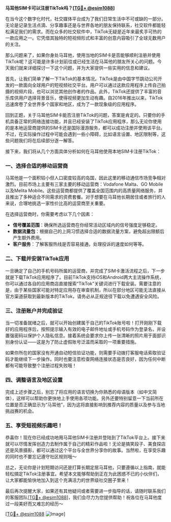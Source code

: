 **马耳他SIM卡可以注册TikTok吗？[[TG💪+ @esim1088](https://t.me/s/esim1088)]**

在当今这个数字化时代，社交媒体平台成为了我们日常生活中不可或缺的一部分。无论是记录生活点滴、分享趣事还是与世界各地的朋友保持联系，社交软件都能轻松满足我们的需求。而在众多的社交软件中，TikTok无疑是近年来最炙手可热的一款应用之一。它凭借其独特的短视频形式和丰富的创意内容吸引了全球无数用户的关注。

那么问题来了，如果你身处马耳他，使用当地的SIM卡是否能够顺利注册并使用TikTok呢？这可能是许多计划前往或已经生活在马耳他的朋友所关心的问题。今天我们就来详细探讨一下这个问题，并为大家提供一些实用的信息和建议。

首先，让我们简单了解一下TikTok的基本情况。TikTok是由中国字节跳动公司开发的一款面向全球用户的短视频社交平台。用户可以通过这款应用程序上传自己拍摄的视频片段，也可以浏览其他创作者的作品。此外，TikTok还提供了丰富的音乐库供用户选择背景音乐，使得视频更加生动有趣。自2016年推出以来，TikTok迅速席卷了全世界多个国家和地区，成为了一款现象级的应用程序。

回到正题，关于马耳他SIM卡能否注册TikTok的问题，答案是肯定的。只要你的手机具备正常的网络连接功能，并且已经安装了TikTok应用程序，那么无论你使用的是本地运营商提供的SIM卡还是国际漫游服务，都可以成功注册并使用该平台。不过，在实际操作过程中可能会遇到一些小障碍，比如语言设置、地区限制等，这些问题我们将在后续部分逐一解答。

接下来，我们将从几个方面具体分析如何在马耳他使用本地SIM卡注册TikTok：

### 一、选择合适的移动运营商

马耳他是一个面积较小但人口密度较高的岛国，因此这里的移动通信市场竞争相对激烈。目前市场上主要有三家主要的移动运营商：Vodafone Malta、GO Mobile以及Melita Mobile。这些运营商都提供了覆盖全国范围内的高质量网络服务，并且推出了多种适合不同需求的资费套餐。对于想要在马耳他长期居住或者旅行的人来说，合理地挑选一家性价比高的运营商至关重要。

在选择运营商时，你需要考虑以下几个因素：
- **信号覆盖范围**：确保所选运营商在你经常活动区域内的信号强度足够稳定。
- **数据流量包**：根据自己的上网习惯选择合适的数据流量方案，避免超出限额后产生额外费用。
- **客户服务**：了解客服热线是否容易接通，处理投诉的速度如何等等。

### 二、下载并安装TikTok应用

一旦确定了自己的手机号码所属的运营商，并完成了SIM卡激活流程之后，下一步就是下载TikTok应用程序了。目前TikTok支持iOS和Android两大主流操作系统，你可以通过各自的应用商店直接搜索“TikTok”关键词进行下载安装。需要注意的是，由于某些国家可能对特定应用存在审查机制，所以在部分地区可能无法直接从官方渠道获取到最新版本的TikTok，请务必从正规途径下载以免遭遇安全风险。

### 三、注册账户并完成验证

当一切准备就绪之后，就可以开始创建属于自己的TikTok账号啦！打开刚刚下载好的应用程序后，按照提示输入有效的电子邮件地址或手机号码作为登录名，并设置强密码以保护个人隐私信息。接着系统会要求你上传一张清晰的照片用于面部识别身份认证——这是为了防止虚假账号泛滥而采取的一项重要措施。

如果你所在的国家没有开通自动短信验证功能，则需要手动拨打客服电话索取验证码才能继续下一步操作。同时也要注意检查网络连接状态是否良好，因为任何中断都有可能导致整个注册过程失败哦！

### 四、调整语言及地区设置

完成上述步骤之后，别忘了将应用的语言切换为你熟悉的母语版本（如中文简体），这样可以帮助你更快地上手使用各项功能。另外还要特别留意一下当前所在位置是否正确显示为“马耳他”，因为这将直接影响到推荐内容的质量以及参与当地挑战赛的机会。

### 五、享受短视频乐趣吧！

恭喜你！现在你已经成功地用马耳他SIM卡注册并登陆到了TikTok平台上。接下来就可以尽情发挥创造力去制作属于自己的精彩作品啦！无论是搞笑段子、美食探店还是风景摄影，都可以通过这个平台与全世界分享你的故事。当然啦，在享受乐趣的同时也不要忘记遵守社区规则哦～

总之，无论你是计划短期访问还是打算长期定居马耳他，只要遵循以上指南，就能轻松搞定TikTok注册事宜。希望本文能够帮助到正在为此困惑不已的小伙伴们，让大家都能愉快地加入到这个充满活力的世界级社交圈子里来！

最后再次提醒大家，如果还有其他疑问或者需要进一步指导的话，请随时联系我们的客服团队[[TG💪+ @esim1088](https://t.me/s/esim1088)]，我们会尽力为您提供帮助！祝各位在马耳他度过一段美好而又难忘的经历～

[[TG💪+ @esim1088](https://t.me/s/esim1088) ![Image](https://i.postimg.cc/4NQfJmqS/Snipaste-2025-05-13-00-14-12.png)]